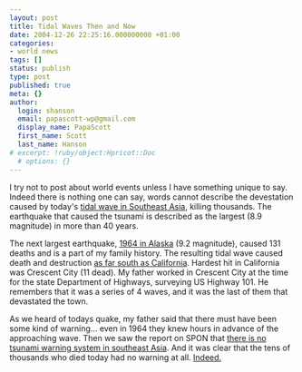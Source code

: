 ```yaml
---
layout: post
title: Tidal Waves Then and Now
date: 2004-12-26 22:25:16.000000000 +01:00
categories:
- world news
tags: []
status: publish
type: post
published: true
meta: {}
author:
  login: shanson
  email: papascott-wp@gmail.com
  display_name: PapaScott
  first_name: Scott
  last_name: Hanson
# excerpt: !ruby/object:Hpricot::Doc
  # options: {}
---
```

<p>I try not to post about world events unless I have something unique to say. Indeed there is nothing one can say, words cannot describe the devestation caused by today's <a title="Loic Le Meur Blog: Earthquake and tidal waves kill more than 3000 people in SE Asia" href="http://www.loiclemeur.com/english/2004/12/earthquake_and_.html">tidal wave in Southeast Asia</a>, killing thousands. The earthquake that caused the tsunami is described as the largest (8.9 magnitude) in more than 40 years.</p>
<p>The next largest earthquake, <a href="http://www.drgeorgepc.com/Earthquake1964Alaska.html">1964 in Alaska</a> (9.2 magnitude), caused 131 deaths and is a part of my family history. The resulting tidal wave caused death and destruction <a href="http://www.drgeorgepc.com/Tsunami1964Calif.html">as far south as California</a>. Hardest hit in California was Crescent City (11 dead). My father worked in Crescent City at the time for the state Department of Highways, surveying US Highway 101. He remembers that it was a series of 4 waves, and it was the last of them that devastated the town.</p>
<p>As we heard of todays quake, my father said that there must have been some kind of warning... even in 1964 they knew hours in advance of the approaching wave. Then we saw the report on SPON that <a title="Experten-Kritik: Warnsystem hätte viele Opfer vermeiden können - Panorama - SPIEGEL ONLINE" href="http://www.spiegel.de/panorama/0,1518,334503,00.html">there is no tsunami warning system in southeast Asia</a>. And it was clear that the tens of thousands who died today had no warning at all. <a title="Instapundit.com - WHY THE TSUNAMI DEATH TOLL IS SO HIGH" href="http://instapundit.com/archives/020070.php">Indeed.</a></p>
